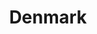 ---
title: Denmark
crosslinks:
- sweden
- place
- AskReddit
- Economics
- europe
- politics
- badeconomics
- Aarhus
- dkfinance
- AskHistorians
- copenhagen
- The_Donald
- worldnews
- norge
- funny
- GlobalOffensive
- svenskpolitik
- news
- OutOfTheLoop
- '2013'
---
